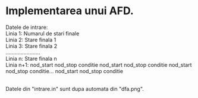 # Implementarea unui AFD.
Datele de intrare: <br/>
Linia 1: Numarul de stari finale <br/>
Linia 2: Stare finala 1 <br/>
Linia 3: Stare finala 2 <br/>
....................... <br/>
Linia n: Stare finala n <br/>
Linia n+1: nod_start nod_stop conditie nod_start nod_stop conditie nod_start nod_stop conditie... nod_start nod_stop conditie <br/> <br/>

Datele din "intrare.in" sunt dupa automata din "dfa.png".
